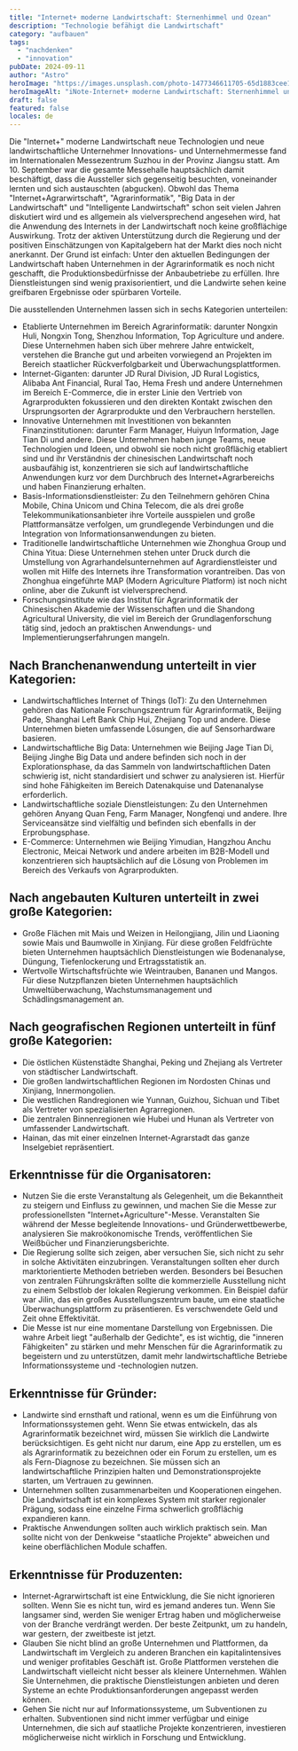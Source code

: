 ```yaml
---
title: "Internet+ moderne Landwirtschaft: Sternenhimmel und Ozean"
description: "Technologie befähigt die Landwirtschaft"
category: "aufbauen"
tags:
  - "nachdenken"
  - "innovation"
pubDate: 2024-09-11
author: "Astro"
heroImage: "https://images.unsplash.com/photo-1477346611705-65d1883cee1e"
heroImageAlt: "iNote-Internet+ moderne Landwirtschaft: Sternenhimmel und Ozean"
draft: false
featured: false
locales: de
---
```


Die "Internet+" moderne Landwirtschaft neue Technologien und neue landwirtschaftliche Unternehmer Innovations- und Unternehmermesse fand im Internationalen Messezentrum Suzhou in der Provinz Jiangsu statt. Am 10. September war die gesamte Messehalle hauptsächlich damit beschäftigt, dass die Aussteller sich gegenseitig besuchten, voneinander lernten und sich austauschten (abgucken). Obwohl das Thema "Internet+Agrarwirtschaft", "Agrarinformatik", "Big Data in der Landwirtschaft" und "Intelligente Landwirtschaft" schon seit vielen Jahren diskutiert wird und es allgemein als vielversprechend angesehen wird, hat die Anwendung des Internets in der Landwirtschaft noch keine großflächige Auswirkung. Trotz der aktiven Unterstützung durch die Regierung und der positiven Einschätzungen von Kapitalgebern hat der Markt dies noch nicht anerkannt. Der Grund ist einfach: Unter den aktuellen Bedingungen der Landwirtschaft haben Unternehmen in der Agrarinformatik es noch nicht geschafft, die Produktionsbedürfnisse der Anbaubetriebe zu erfüllen. Ihre Dienstleistungen sind wenig praxisorientiert, und die Landwirte sehen keine greifbaren Ergebnisse oder spürbaren Vorteile.

Die ausstellenden Unternehmen lassen sich in sechs Kategorien unterteilen:

- Etablierte Unternehmen im Bereich Agrarinformatik: darunter Nongxin Huli, Nongxin Tong, Shenzhou Information, Top Agriculture und andere. Diese Unternehmen haben sich über mehrere Jahre entwickelt, verstehen die Branche gut und arbeiten vorwiegend an Projekten im Bereich staatlicher Rückverfolgbarkeit und Überwachungsplattformen.
- Internet-Giganten: darunter JD Rural Division, JD Rural Logistics, Alibaba Ant Financial, Rural Tao, Hema Fresh und andere Unternehmen im Bereich E-Commerce, die in erster Linie den Vertrieb von Agrarprodukten fokussieren und den direkten Kontakt zwischen den Ursprungsorten der Agrarprodukte und den Verbrauchern herstellen.
- Innovative Unternehmen mit Investitionen von bekannten Finanzinstitutionen: darunter Farm Manager, Huiyun Information, Jage Tian Di und andere. Diese Unternehmen haben junge Teams, neue Technologien und Ideen, und obwohl sie noch nicht großflächig etabliert sind und ihr Verständnis der chinesischen Landwirtschaft noch ausbaufähig ist, konzentrieren sie sich auf landwirtschaftliche Anwendungen kurz vor dem Durchbruch des Internet+Agrarbereichs und haben Finanzierung erhalten.
- Basis-Informationsdienstleister: Zu den Teilnehmern gehören China Mobile, China Unicom und China Telecom, die als drei große Telekommunikationsanbieter ihre Vorteile ausspielen und große Plattformansätze verfolgen, um grundlegende Verbindungen und die Integration von Informationsanwendungen zu bieten.
- Traditionelle landwirtschaftliche Unternehmen wie Zhonghua Group und China Yitua: Diese Unternehmen stehen unter Druck durch die Umstellung von Agrarhandelsunternehmen auf Agrardienstleister und wollen mit Hilfe des Internets ihre Transformation vorantreiben. Das von Zhonghua eingeführte MAP (Modern Agriculture Platform) ist noch nicht online, aber die Zukunft ist vielversprechend.
- Forschungsinstitute wie das Institut für Agrarinformatik der Chinesischen Akademie der Wissenschaften und die Shandong Agricultural University, die viel im Bereich der Grundlagenforschung tätig sind, jedoch an praktischen Anwendungs- und Implementierungserfahrungen mangeln.

## Nach Branchenanwendung unterteilt in vier Kategorien:

- Landwirtschaftliches Internet of Things (IoT): Zu den Unternehmen gehören das Nationale Forschungszentrum für Agrarinformatik, Beijing Pade, Shanghai Left Bank Chip Hui, Zhejiang Top und andere. Diese Unternehmen bieten umfassende Lösungen, die auf Sensorhardware basieren.
- Landwirtschaftliche Big Data: Unternehmen wie Beijing Jage Tian Di, Beijing Jinghe Big Data und andere befinden sich noch in der Explorationsphase, da das Sammeln von landwirtschaftlichen Daten schwierig ist, nicht standardisiert und schwer zu analysieren ist. Hierfür sind hohe Fähigkeiten im Bereich Datenakquise und Datenanalyse erforderlich.
- Landwirtschaftliche soziale Dienstleistungen: Zu den Unternehmen gehören Anyang Quan Feng, Farm Manager, Nongfenqi und andere. Ihre Serviceansätze sind vielfältig und befinden sich ebenfalls in der Erprobungsphase.
- E-Commerce: Unternehmen wie Beijing Yimudian, Hangzhou Anchu Electronic, Meicai Network und andere arbeiten im B2B-Modell und konzentrieren sich hauptsächlich auf die Lösung von Problemen im Bereich des Verkaufs von Agrarprodukten.

## Nach angebauten Kulturen unterteilt in zwei große Kategorien:

- Große Flächen mit Mais und Weizen in Heilongjiang, Jilin und Liaoning sowie Mais und Baumwolle in Xinjiang. Für diese großen Feldfrüchte bieten Unternehmen hauptsächlich Dienstleistungen wie Bodenanalyse, Düngung, Tiefenlockerung und Ertragsstatistik an.
- Wertvolle Wirtschaftsfrüchte wie Weintrauben, Bananen und Mangos. Für diese Nutzpflanzen bieten Unternehmen hauptsächlich Umweltüberwachung, Wachstumsmanagement und Schädlingsmanagement an.

## Nach geografischen Regionen unterteilt in fünf große Kategorien:

- Die östlichen Küstenstädte Shanghai, Peking und Zhejiang als Vertreter von städtischer Landwirtschaft.
- Die großen landwirtschaftlichen Regionen im Nordosten Chinas und Xinjiang, Innermongolien.
- Die westlichen Randregionen wie Yunnan, Guizhou, Sichuan und Tibet als Vertreter von spezialisierten Agrarregionen.
- Die zentralen Binnenregionen wie Hubei und Hunan als Vertreter von umfassender Landwirtschaft.
- Hainan, das mit einer einzelnen Internet-Agrarstadt das ganze Inselgebiet repräsentiert.

## Erkenntnisse für die Organisatoren:

- Nutzen Sie die erste Veranstaltung als Gelegenheit, um die Bekanntheit zu steigern und Einfluss zu gewinnen, und machen Sie die Messe zur professionellsten "Internet+Agriculture"-Messe. Veranstalten Sie während der Messe begleitende Innovations- und Gründerwettbewerbe, analysieren Sie makroökonomische Trends, veröffentlichen Sie Weißbücher und Finanzierungsberichte.
- Die Regierung sollte sich zeigen, aber versuchen Sie, sich nicht zu sehr in solche Aktivitäten einzubringen. Veranstaltungen sollten eher durch marktorientierte Methoden betrieben werden. Besonders bei Besuchen von zentralen Führungskräften sollte die kommerzielle Ausstellung nicht zu einem Selbstlob der lokalen Regierung verkommen. Ein Beispiel dafür war Jilin, das ein großes Ausstellungszentrum baute, um eine staatliche Überwachungsplattform zu präsentieren. Es verschwendete Geld und Zeit ohne Effektivität.
- Die Messe ist nur eine momentane Darstellung von Ergebnissen. Die wahre Arbeit liegt "außerhalb der Gedichte", es ist wichtig, die "inneren Fähigkeiten" zu stärken und mehr Menschen für die Agrarinformatik zu begeistern und zu unterstützen, damit mehr landwirtschaftliche Betriebe Informationssysteme und -technologien nutzen.

## Erkenntnisse für Gründer:

- Landwirte sind ernsthaft und rational, wenn es um die Einführung von Informationssystemen geht. Wenn Sie etwas entwickeln, das als Agrarinformatik bezeichnet wird, müssen Sie wirklich die Landwirte berücksichtigen. Es geht nicht nur darum, eine App zu erstellen, um es als Agrarinformatik zu bezeichnen oder ein Forum zu erstellen, um es als Fern-Diagnose zu bezeichnen. Sie müssen sich an landwirtschaftliche Prinzipien halten und Demonstrationsprojekte starten, um Vertrauen zu gewinnen.
- Unternehmen sollten zusammenarbeiten und Kooperationen eingehen. Die Landwirtschaft ist ein komplexes System mit starker regionaler Prägung, sodass eine einzelne Firma schwerlich großflächig expandieren kann.
- Praktische Anwendungen sollten auch wirklich praktisch sein. Man sollte nicht von der Denkweise "staatliche Projekte" abweichen und keine oberflächlichen Module schaffen.

## Erkenntnisse für Produzenten:

- Internet-Agrarwirtschaft ist eine Entwicklung, die Sie nicht ignorieren sollten. Wenn Sie es nicht tun, wird es jemand anderes tun. Wenn Sie langsamer sind, werden Sie weniger Ertrag haben und möglicherweise von der Branche verdrängt werden. Der beste Zeitpunkt, um zu handeln, war gestern, der zweitbeste ist jetzt.
- Glauben Sie nicht blind an große Unternehmen und Plattformen, da Landwirtschaft im Vergleich zu anderen Branchen ein kapitalintensives und weniger profitables Geschäft ist. Große Plattformen verstehen die Landwirtschaft vielleicht nicht besser als kleinere Unternehmen. Wählen Sie Unternehmen, die praktische Dienstleistungen anbieten und deren Systeme an echte Produktionsanforderungen angepasst werden können.
- Gehen Sie nicht nur auf Informationssysteme, um Subventionen zu erhalten. Subventionen sind nicht immer verfügbar und einige Unternehmen, die sich auf staatliche Projekte konzentrieren, investieren möglicherweise nicht wirklich in Forschung und Entwicklung.
